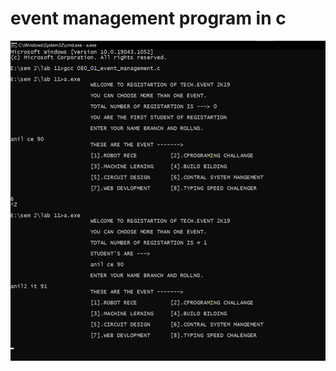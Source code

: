 # event management program in c

![demo](https://github.com/anilparmar111/event_management_inc/blob/main/image.png)

